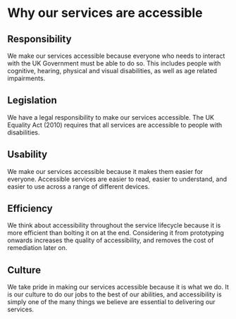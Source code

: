 # Why our services are accessible

## Responsibility
We make our services accessible because everyone who needs to interact with the UK Government must be able to do so. This includes people with cognitive, hearing, physical and visual disabilities, as well as age related impairments.

## Legislation
We have a legal responsibility to make our services accessible. The UK Equality Act (2010) requires that all services are accessible to people with disabilities.

## Usability
We make our services accessible because it makes them easier for everyone. Accessible services are easier to read, easier to understand, and easier to use across a range of different devices.

## Efficiency
We think about accessibility throughout the service lifecycle because it is more efficient than bolting it on at the end. Considering it from prototyping onwards increases the quality of accessibility, and removes the cost of remediation later on.

## Culture
We take pride in making our services accessible because it is what we do. It is our culture to do our jobs to the best of our abilities, and accessibility is simply one of the many things we believe are essential to delivering our services.

